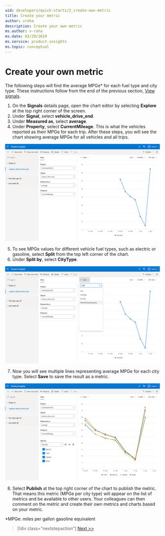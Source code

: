 ```yaml
---
uid: developers/quick-starts/2_create-own-metric
title: Create your metric
author: vroha
description: Create your own metric
ms.author: v-roha
ms.date: 03/29/2019
ms.service: product-insights
ms.topic: conceptual
---
```


# Create your own metric  

The following steps will find the average MPGe* for each fuel type and city type. These instructions follow from the end of the previous section, [View signals](xref:developers/quick-starts/1_view-signals). 

1. On the **Signals** details page, open the chart editor by selecting **Explore** at the top right corner of the screen. 
2. Under **Signal**, select **vehicle_drive_end**.
3. Under **Measured as**, select **average**.
4. Under **Property**, select **CurrentMileage**. This is what the vehicles reported as their MPGe for each trip. After these steps, you will see the chart showing average MPGe for all vehicles and all trips.

![Select metric](2_Explore.PNG)

5. To see MPGe values for different vehicle fuel types, such as electric or gasoline, select **Split** from the top left corner of the chart. 
6. Under **Split by**, select **CityType**. 

![Select split](2_CityType.PNG)

7. Now you will see multiple lines representing average MPGe for each city type. Select **Save** to save the result as a metric.

![Select split](2_Split.PNG)

8. Select **Publish** at the top right corner of the chart to publish the metric. That means this metric (MPGe per city type) will appear on the list of metrics and be available to other users. Your colleagues can then comment on the metric and create their own metrics and charts based on your metric. 

*MPGe: miles per gallon gasoline equivalent

> [!div class="nextstepaction"]
> [Next >>](2_1_define-measure.md)
